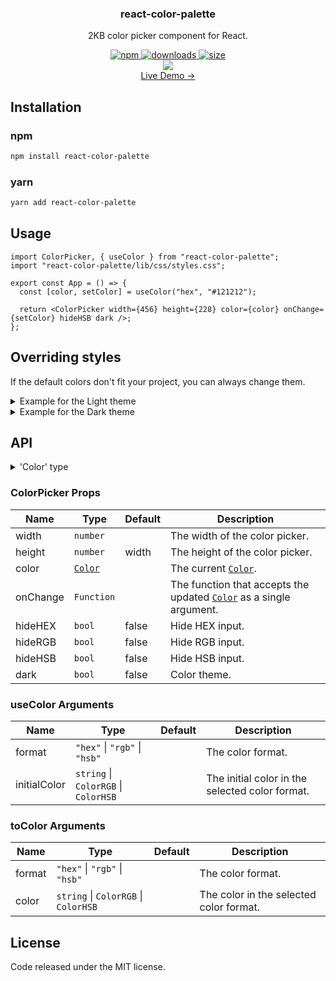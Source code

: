 <div align="center">
  <h3><b>react-color-palette</b></h3>
  <p>2KB color picker component for React.</p>
</div>

<div align="center">
  <a href="https://www.npmjs.com/package/react-color-palette">
    <img alt="npm" src="https://img.shields.io/npm/v/react-color-palette?style=for-the-badge" />
  </a>
  <a href="https://www.npmjs.com/package/react-color-palette">
    <img alt="downloads" src="https://img.shields.io/npm/dw/react-color-palette?style=for-the-badge" />
  </a>
  <a href="https://bundlephobia.com/result?p=react-color-palette">
    <img alt="size" src="https://img.shields.io/bundlephobia/min/react-color-palette?style=for-the-badge" />
  </a>
</div>

<div align="center">
  <a href="https://2zw8q.csb.app/">
    <img src="https://github.com/Wondermarin/react-color-palette/raw/master/public/demo.webp" />
  </a>
</div>

<div align="center">
  <a href="https://2zw8q.csb.app/">Live Demo →</a>
</div>

## Installation

### npm
```sh
npm install react-color-palette
```

### yarn
```sh
yarn add react-color-palette
```

## Usage

```tsx
import ColorPicker, { useColor } from "react-color-palette";
import "react-color-palette/lib/css/styles.css";

export const App = () => {
  const [color, setColor] = useColor("hex", "#121212");

  return <ColorPicker width={456} height={228} color={color} onChange={setColor} hideHSB dark />;
};
```

## Overriding styles

If the default colors don't fit your project, you can always change them.

<details>
  <summary>Example for the Light theme</summary>

  ```css
  .rcp-light {
    --rcp-background: #ffffff;
    --rcp-input-text: #111111;
    --rcp-input-border: rgba(0, 0, 0, 0.1);
    --rcp-input-label: #717171;
  }
  ```
</details>

<details>
  <summary>Example for the Dark theme</summary>

  ```css
  .rcp-dark {
    --rcp-background: #181818;
    --rcp-input-text: #f3f3f3;
    --rcp-input-border: rgba(255, 255, 255, 0.1);
    --rcp-input-label: #999999;
  }
  ```
</details>

## API

<details>
  <summary>'Color' type</summary>

  ### `Color`

  | Field | Type       |
  | ----- | ---------- |
  | hex   | `string`   |
  | rgb   | `ColorRGB` |
  | hsb   | `ColorHSB` |

  ### `ColorRGB`

  | Field | Type     |
  | ----- | -------- |
  | r     | `number` |
  | g     | `number` |
  | b     | `number` |

  ### `ColorHSB`

  | Field | Type     |
  | ----- | -------- |
  | h     | `number` |
  | s     | `number` |
  | b     | `number` |
</details>

### ColorPicker Props

| Name     | Type         | Default | Description                                                              |
| -------- | ------------ | ------- | ------------------------------------------------------------------------ |
| width    | `number`     |         | The width of the color picker.                                           |
| height   | `number`     | width   | The height of the color picker.                                          |
| color    | [`Color`][1] |         | The current [`Color`][1].                                                |
| onChange | `Function`   |         | The function that accepts the updated [`Color`][1] as a single argument. |
| hideHEX  | `bool`       | false   | Hide HEX input.                                                          |
| hideRGB  | `bool`       | false   | Hide RGB input.                                                          |
| hideHSB  | `bool`       | false   | Hide HSB input.                                                          |
| dark     | `bool`       | false   | Color theme.                                                             |

[1]: https://github.com/Wondermarin/react-color-palette#color

### useColor Arguments

| Name         | Type                                 | Default | Description                                     |
| ------------ | ------------------------------------ | ------- | ----------------------------------------------- |
| format       | `"hex"` \| `"rgb"` \| `"hsb"`        |         | The color format.                               |
| initialColor | `string` \| `ColorRGB` \| `ColorHSB` |         | The initial color in the selected color format. |

### toColor Arguments

| Name   | Type                                 | Default | Description                             |
| ------ | ------------------------------------ | ------- | --------------------------------------- |
| format | `"hex"` \| `"rgb"` \| `"hsb"`        |         | The color format.                       |
| color  | `string` \| `ColorRGB` \| `ColorHSB` |         | The color in the selected color format. |

## License

Code released under the MIT license.
